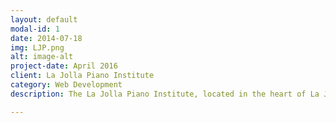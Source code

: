 ```yaml
---
layout: default
modal-id: 1
date: 2014-07-18
img: LJP.png
alt: image-alt
project-date: April 2016
client: La Jolla Piano Institute
category: Web Development
description: The La Jolla Piano Institute, located in the heart of La Jolla California, teaches piano and violin to local children and adults.  See the full site at <a href="http://LaJollaPianoInstitute.com">LaJollaPianoInstitute.com</a>

---
```

